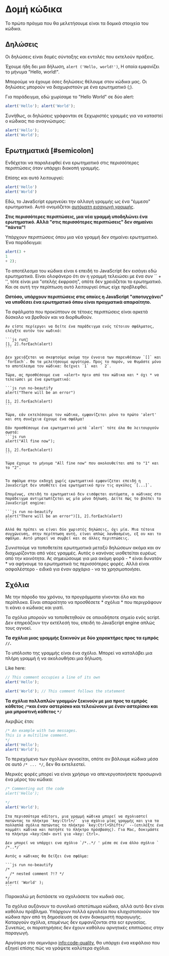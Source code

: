# Δομή κώδικα

Το πρώτο πράγμα που θα μελετήσουμε είναι τα δομικά στοιχεία του κώδικα.

## Δηλώσεις

Οι δηλώσεις είναι δομές σύνταξης και εντολές που εκτελούν πράξεις.

Έχουμε ήδη δει μια δήλωση, `alert ('Hello, world!')`, Η οποία εμφανίζει το μήνυμα "Hello, world!".

Μπορούμε να έχουμε όσες δηλώσεις θέλουμε στον κώδικα μας. Οι δηλώσεις μπορούν να διαχωριστούν με ένα ερωτηματικό (;).

Για παράδειγμα, εδώ χωρίσαμε το "Hello World" σε δύο alert:

```js run no-beautify
alert('Hello'); alert('World');
```

Συνήθως, οι δηλώσεις γράφονται σε ξεχωριστές γραμμές για να καταστεί ο κώδικας πιο αναγνώσιμος:

```js run no-beautify
alert('Hello');
alert('World');
```

## Ερωτηματικά [#semicolon]

Ενδέχεται να παραλειφθεί ένα ερωτηματικό στις περισσότερες περιπτώσεις όταν υπάρχει διακοπή γραμμής.

Επίσης και αυτό λειτουργεί:

```js run no-beautify
alert('Hello')
alert('World')
```

Εδώ, το JavaScript ερμηνεύει την αλλαγή γραμμής ως ένα "έμμεσο" ερωτηματικό. Αυτό ονομάζεται [αυτόματη εισαγωγή γραμμής](https://tc39.github.io/ecma262/#sec-automatic-semicolon-insertion).

**Στις περισσότερες περιπτώσεις, μια νέα γραμμή υποδηλώνει ένα ερωτηματικό. Αλλά "στις περισσότερες περιπτώσεις" δεν σημαίνει "πάντα"!**

Υπάρχουν περιπτώσεις όπου μια νέα γραμμή δεν σημαίνει ερωτηματικό. Ένα παράδειγμα:

```js run no-beautify
alert(3 +
1
+ 2);
```

Το αποτέλεσμα του κώδικα είναι `6` επειδή το JavaScript δεν εισάγει εδώ ερωτηματικά. Είναι ολοφάνερο ότι αν η γραμμή τελειώσει με ένα συν `` + '', τότε είναι μια "ατελής έκφραση", οπότε δεν χρειάζεται το ερωτηματικό. Και σε αυτή την περίπτωση αυτό λειτουργεί όπως είχε προβλεφθεί.

**Ωστόσο, υπάρχουν περιπτώσεις στις οποίες η JavaScript "αποτυγχάνει" να υποθέσει ένα ερωτηματικό όπου είναι πραγματικά απαραίτητο.**

Τα σφάλματα που προκύπτουν σε τέτοιες περιπτώσεις είναι αρκετά δύσκολο να βρεθούν και να διορθωθούν.

````smart header="Aν example of an error"
Αν είστε περίεργοι να δείτε ένα παράδειγμα ενός τέτοιου σφάλματος, ελέγξτε αυτόν τον κωδικό:

```js run
[1, 2].forEach(alert)
```

Δεν χρειάζεται να σκεφτούμε ακόμα την έννοια των παρενθέσεων `[]` και `forEach`. Θα τα μελετήσουμε αργότερα. Προς το παρόν, να θυμάστε μόνο το αποτέλεσμα του κώδικα: δείχνει `1` και ` 2`.

Τώρα, ας προσθέσουμε ενα  «alert» πριν από τον κώδικα και * όχι * να τελειώσει με ένα ερωτηματικό:

```js run no-beautify
alert("There will be an error")

[1, 2].forEach(alert)
```

Τώρα, εάν εκτελέσουμε τον κώδικα, εμφανίζεται μόνο το πρώτo 'alert' και στη συνέχεια έχουμε ένα σφάλμα!

Eάν προσθέσουμε ένα ερωτηματικό μετά `alert` τότε όλα θα λειτουργούν σωστά:
```js run
alert("All fine now");

[1, 2].forEach(alert)  
```

Τώρα έχουμε το μήνυμα "All fine now" που ακολουθείται από το "1" και το "2".


Το σφάλμα στην εκδοχή χωρίς ερωτηματικό εμφανίζεται επειδή η JavaScript δεν υποθέτει ένα ερωτηματικό πριν τις αγκύλες `[...]`.

Επομένως, επειδή το ερωτηματικό δεν εισάφεται αυτόματα, ο κώδικας στο παράδειγμα αντιμετωπίζεται ως μία μόνο δήλωση. Δείτε πώς το βλέπει το JavaScript engine:

```js run no-beautify
alert("There will be an error")[1, 2].forEach(alert)
```

Αλλά θα πρέπει να είναι δύο χωριστές δηλώσεις, όχι μία. Μια τέτοια συγχώνευση, στην περίπτωση αυτή, είναι απλώς λανθασμένη, εξ ου και το σφάλμα. Αυτό μπορεί να συμβεί και σε άλλες περιπτώσεις.
````

Συνιστούμε να τοποθετείτε ερωτηματικά μεταξύ δηλώσεων ακόμα και αν διαχωρίζονται από νέες γραμμές. Αυτός ο κανόνας υιοθετείται ευρέως από την κοινότητα. Ας σημειώσουμε για μια ακόμη φορά - * είναι δυνατόν * να αφήνουμε τα ερωτηματικά τις περισσότερες φορές. Αλλά είναι ασφαλέστερο - ειδικά για έναν αρχάριο - να τα χρησιμοποιήσει.

## Σχόλια

Με την πάροδο του χρόνου, τα προγράμματα γίνονται όλο και πιο περίπλοκα. Είναι απαραίτητο να προσθέσετε * σχόλια * που περιγράφουν τι κάνει ο κώδικας και γιατί.

Τα σχόλια μπορούν να τοποθετηθούν σε οποιοδήποτε σημείο ενός script. Δεν επηρεάζουν την εκτέλεσή του, επειδή το JavaScript engine απλώς τους αγνοεί.

**Τα σχόλια μιας γραμμής ξεκινούν με δύο χαρακτήρες προς τα εμπρός `//`.**

Το υπόλοιπο της γραμμής είναι ένα σχόλιο. Μπορεί να καταλάβει μια πλήρη γραμμή ή να ακολουθήσει μια δήλωση.

Like here:
```js run
// This comment occupies a line of its own
alert('Hello');

alert('World'); // This comment follows the statement
```

**Τα σχόλια πολλαπλών γραμμών ξεκινούν με μια προς τα εμπρός κάθετος <code>/&#42;</code>και έναν αστερίσκο και τελειώνουν με έναν αστερίσκο και μια μπροστινή κάθετος <code>&#42;/</code>**

Ακριβώς έτσι:

```js run
/* An example with two messages.
This is a multiline comment.
*/
alert('Hello');
alert('World');
```

Το περιεχόμενο των σχολίων αγνοείται, οπότε αν βάλουμε κώδικα μέσα σε αυτό <code>/&#42; ... &#42;/</code>, δεν θα εκτελεστεί.

Μερικές φορές μπορεί να είναι χρήσιμο να απενεργοποιήσετε προσωρινά ένα μέρος του κώδικα:

```js run
/* Commenting out the code
alert('Hello');

*/
alert('World');
```

```smart header="Use hotkeys!"
Στα περισσότερα editors, μια γραμμή κώδικα μπορεί να σχολιαστεί πατώντας το πλήκτρο `key:Ctrl+/`  για σχόλιο μίας γραμμής και για τα πολλαπλά σχόλια πατώντας το πλήκτρο `key:Ctrl+Shift+/` --(επιλέξτε ένα κομμάτι κώδικα και πατήστε το πλήκτρο πρόσβασης). Για Mac, δοκιμάστε το πλήκτρο «key:Cmd» αντί για «key: Ctrl».
```

````warn header="Nested comments are not supported!"
Δεν μπορεί να υπάρχει ενα σχόλιο `/*..*/ ' μέσα σε ένα άλλο σχόλιο ` /*..*/`

Αυτός ο κώδικας θα δείξει ένα σφάλμα:

```js run no-beautify
/*
  /* nested comment ?!? */
*/
alert( 'World' );
```
````

Παρακαλώ μη διστάσετε να σχολιάσετε τον κωδικό σας.

Τα σχόλια αυξάνουν το συνολικό αποτύπωμα κώδικα, αλλά αυτό δεν είναι καθόλου πρόβλημα. Υπάρχουν πολλά εργαλεία που ελαχιστοποιούν τον κώδικα πριν από τη δημοσίευση σε έναν διακομιστή παραγωγής. Καταργούν σχόλια, επομένως δεν εμφανίζονται στα scr εργασίας. Συνεπώς, οι παρατηρήσεις δεν έχουν καθόλου αρνητικές επιπτώσεις στην παραγωγή.

Αργότερα στο σεμινάριο <info:code-quality>, θα υπάρχει ένα κεφάλαιο που εξηγεί επίσης πώς να γράψετε καλύτερα σχόλια.